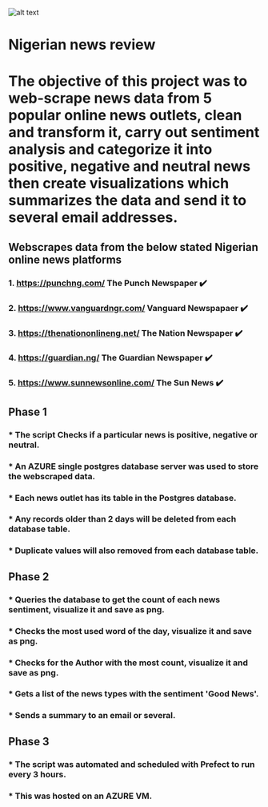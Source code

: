 ![alt text](https://github.com/George-Michael-Dagogo/News_station_analysis/blob/main/NEWS.jpg)
# Nigerian news review
# The objective of this project was to web-scrape news data from 5 popular online news outlets, clean and transform it, carry out sentiment analysis and categorize it into positive, negative and neutral news then create visualizations which summarizes the data and send it to several email addresses.

## Webscrapes data from the below stated Nigerian online news platforms

### 1. https://punchng.com/   The Punch Newspaper         :heavy_check_mark:

### 2. https://www.vanguardngr.com/    Vanguard Newspapaer       :heavy_check_mark:

### 3. https://thenationonlineng.net/    The Nation Newspaper       :heavy_check_mark:

### 4. https://guardian.ng/     The Guardian Newspaper            :heavy_check_mark:

### 5. https://www.sunnewsonline.com/     The Sun News          :heavy_check_mark:

##
##
>

## Phase 1
### * The script Checks if a particular news is positive, negative or neutral.
### * An AZURE single postgres database server was used to store the webscraped data.
### * Each news outlet has its table in the Postgres database.
### * Any records older than 2 days will be deleted from each database table.
### * Duplicate values will also removed from each database table.


## Phase 2
### * Queries the database to get the count of each news sentiment, visualize it and save as png.
### * Checks the most used word of the day, visualize it and save as png.
### * Checks for the Author with the most count, visualize it and save as png.
### * Gets a list of the news types with the sentiment 'Good News'. 
### * Sends a summary to an email or several.

## Phase 3
### * The script was automated and scheduled with Prefect to run every 3 hours.
### * This was hosted on an AZURE VM.
